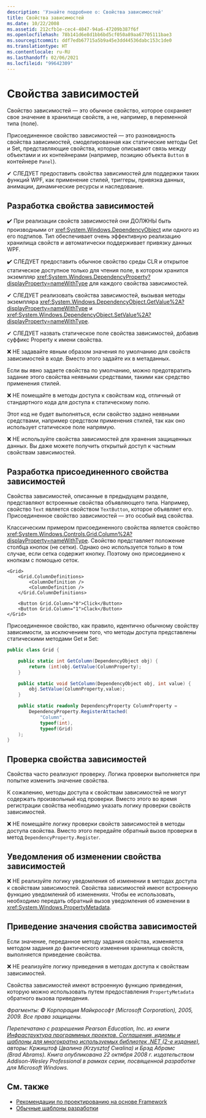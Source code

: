 ```yaml
---
description: 'Узнайте подробнее о: Свойства зависимостей'
title: Свойства зависимостей
ms.date: 10/22/2008
ms.assetid: 212cfb1e-cec4-4047-94a6-47209b387f6f
ms.openlocfilehash: 78b141d6e8d1bb6bd5cf050a89aa67705111bae3
ms.sourcegitcommit: ddf7edb67715a5b9a45e3dd44536dabc153c1de0
ms.translationtype: HT
ms.contentlocale: ru-RU
ms.lasthandoff: 02/06/2021
ms.locfileid: "99642309"
---
```

# <a name="dependency-properties"></a>Свойства зависимостей

Свойство зависимостей — это обычное свойство, которое сохраняет свое значение в хранилище свойств, а не, например, в переменной типа (поле).

 Присоединенное свойство зависимостей — это разновидность свойства зависимостей, смоделированная как статические методы Get и Set, представляющие свойства, которые описывают связь между объектами и их контейнерами (например, позицию объекта `Button` в контейнере `Panel`).

 ✔ СЛЕДУЕТ️ предоставить свойства зависимостей для поддержки таких функций WPF, как применение стилей, триггеры, привязка данных, анимации, динамические ресурсы и наследование.

## <a name="dependency-property-design"></a>Разработка свойства зависимостей

 ✔️ При реализации свойств зависимостей они ДОЛЖНЫ быть производными от <xref:System.Windows.DependencyObject> или одного из его подтипов. Тип обеспечивает очень эффективную реализацию хранилища свойств и автоматически поддерживает привязку данных WPF.

 ✔️ СЛЕДУЕТ️️ предоставить обычное свойство среды CLR и открытое статическое доступное только для чтения поле, в котором хранится экземпляр <xref:System.Windows.DependencyProperty?displayProperty=nameWithType> для каждого свойства зависимостей.

 ✔ СЛЕДУЕТ️ реализовать свойства зависимостей, вызывая методы экземпляра <xref:System.Windows.DependencyObject.GetValue%2A?displayProperty=nameWithType> и <xref:System.Windows.DependencyObject.SetValue%2A?displayProperty=nameWithType>.

 ✔ СЛЕДУЕТ️ назвать статическое поле свойства зависимостей, добавив суффикс Property к имени свойства.

 ❌ НЕ задавайте явным образом значения по умолчанию для свойств зависимостей в коде. Вместо этого задайте их в метаданных.

 Если вы явно задаете свойства по умолчанию, можно предотвратить задание этого свойства неявными средствами, такими как средство применения стилей.

 ❌ НЕ помещайте в методы доступа к свойствам код, отличный от стандартного кода для доступа к статическому полю.

 Этот код не будет выполняться, если свойство задано неявными средствами, например средством применения стилей, так как оно использует статическое поле напрямую.

 ❌ НЕ используйте свойства зависимостей для хранения защищенных данных. Вы даже можете получить открытый доступ к частным свойствам зависимостей.

## <a name="attached-dependency-property-design"></a>Разработка присоединенного свойства зависимостей

 Свойства зависимостей, описанные в предыдущем разделе, представляют встроенные свойства объявляющего типа. Например, свойство `Text` является свойством `TextButton`, которое объявляет его. Присоединенное свойство зависимостей — это особый вид свойства.

 Классическим примером присоединенного свойства является свойство <xref:System.Windows.Controls.Grid.Column%2A?displayProperty=nameWithType>. Свойство представляет положение столбца кнопок (не сетки). Однако оно используется только в том случае, если сетка содержит кнопку. Поэтому оно присоединено к кнопкам с помощью сеток.

```xaml
<Grid>
    <Grid.ColumnDefinitions>
        <ColumnDefinition />
        <ColumnDefinition />
    </Grid.ColumnDefinitions>

    <Button Grid.Column="0">Click</Button>
    <Button Grid.Column="1">Clack</Button>
</Grid>
```

 Присоединенное свойство, как правило, идентично обычному свойству зависимости, за исключением того, что методы доступа представлены статическими методами Get и Set:

```csharp
public class Grid {

    public static int GetColumn(DependencyObject obj) {
        return (int)obj.GetValue(ColumnProperty);
    }

    public static void SetColumn(DependencyObject obj, int value) {
        obj.SetValue(ColumnProperty,value);
    }

    public static readonly DependencyProperty ColumnProperty =
        DependencyProperty.RegisterAttached(
            "Column",
            typeof(int),
            typeof(Grid)
    );
}
```

## <a name="dependency-property-validation"></a>Проверка свойства зависимостей

 Свойства часто реализуют проверку. Логика проверки выполняется при попытке изменить значение свойства.

 К сожалению, методы доступа к свойствам зависимостей не могут содержать произвольный код проверки. Вместо этого во время регистрации свойства необходимо указать логику проверки свойств зависимостей.

 ❌ НЕ помещайте логику проверки свойств зависимостей в методы доступа свойства. Вместо этого передайте обратный вызов проверки в метод `DependencyProperty.Register`.

## <a name="dependency-property-change-notifications"></a>Уведомления об изменении свойства зависимостей

 ❌ НЕ реализуйте логику уведомления об изменении в методах доступа к свойствам зависимостей. Свойства зависимостей имеют встроенную функцию уведомлений об изменениях. Чтобы ее использовать, необходимо передать обратный вызов уведомления об изменении в <xref:System.Windows.PropertyMetadata>.

## <a name="dependency-property-value-coercion"></a>Приведение значения свойства зависимостей

 Если значение, переданное методу задания свойства, изменяется методом задания до фактического изменения хранилища свойств, выполняется приведение свойства.

 ❌ НЕ реализуйте логику приведения в методах доступа к свойствам зависимостей.

 Свойства зависимостей имеют встроенную функцию приведения, которую можно использовать путем предоставления `PropertyMetadata` обратного вызова приведения.

 *Фрагменты: © Корпорация Майкрософт (Microsoft Corporation), 2005, 2009. Все права защищены.*

 *Перепечатано с разрешения Pearson Education, Inc. из книги [Инфраструктура программных проектов. Соглашения, идиомы и шаблоны для многократно используемых библиотек .NET (2-е издание)](https://www.informit.com/store/framework-design-guidelines-conventions-idioms-and-9780321545619), авторы: Кржиштоф Цвалина (Krzysztof Cwalina) и Брэд Абрамс (Brad Abrams). Книга опубликована 22 октября 2008 г. издательством Addison-Wesley Professional в рамках серии, посвященной разработке для Microsoft Windows.*

## <a name="see-also"></a>См. также

- [Рекомендации по проектированию на основе Framework](index.md)
- [Обычные шаблоны разработки](common-design-patterns.md)
